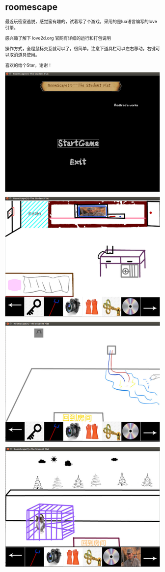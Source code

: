 # roomescape

最近玩密室逃脱，感觉蛮有趣的，试着写了个游戏，采用的是lua语言编写的love引擎。

感兴趣了解下 love2d.org 官网有详细的运行和打包说明

操作方式，全程鼠标交互就可以了，很简单，注意下道具栏可以左右移动，右键可以取消道具使用。

喜欢的给个Star，谢谢！

![](233.png)

![](show1.png)

![](show2.png)

![](show3.png)



